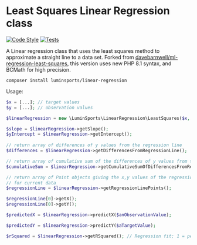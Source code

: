 # Least Squares Linear Regression class

[![Code Style](https://github.com/luminsports/php-linear-regression/actions/workflows/php-cs-fixer.yml/badge.svg?branch=main)](https://github.com/luminsports/php-linear-regression/actions/workflows/php-cs-fixer.yml)
[![Tests](https://github.com/luminsports/php-linear-regression/actions/workflows/run-tests.yml/badge.svg?branch=main)](https://github.com/luminsports/php-linear-regression/actions/workflows/run-tests.yml)

A Linear regression class that uses the least squares method to approximate a straight line to a data set. Forked from [davebarnwell/ml-regression-least-squares](https://github.com/davebarnwell/ml-regression-least-squares), this version uses new PHP 8.1 syntax, and BCMath for high precision.

```composer install luminsports/linear-regression```

Usage:
```php
$x = [...]; // target values
$y = [...]; // observation values

$linearRegression = new \LuminSports\LinearRegression\LeastSquares($x, $y);

$slope = $linearRegression->getSlope();
$yIntercept = $linearRegression->getIntercept();
    
// return array of differences of y values from the regression line
$differences = $linearRegression->getDifferencesFromRegressionLine();

// return array of cumulative sum of the differences of y values from the regression line
$cumulativeSum = $linearRegression->getCumulativeSumOfDifferencesFromRegressionLine();

// return array of Point objects giving the x,y values of the regression line
// for current data
$regressionLine = $linearRegression->getRegressionLinePoints();

$regressionLine[0]->getX();
$regressionLine[0]->getY();

$predictedX = $linearRegression->predictX($anObservationValue);

$predictedY = $linearRegression->predictY($aTargetValue);

$rSquared = $linearRegression->getRSquared(); // Regression fit; 1 = perfect fit 0 = no fit
```
